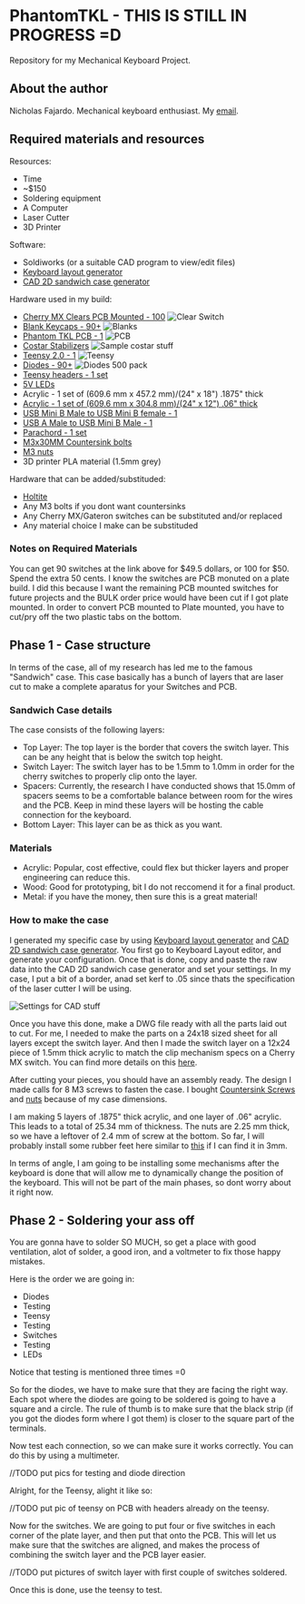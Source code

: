 # PhantomTKL - THIS IS STILL IN PROGRESS =D
Repository for my Mechanical Keyboard Project. 

## About the author
Nicholas Fajardo.
Mechanical keyboard enthusiast. My [email](nafajardo15@gmail.com).

## Required materials and resources
Resources:
* Time
* ~$150
* Soldering equipment
* A Computer
* Laser Cutter
* 3D Printer

Software: 
* Soldiworks (or a suitable CAD program to view/edit files)
* [Keyboard layout generator](http://www.keyboard-layout-editor.com/#/)
* [CAD 2D sandwich case generator](http://builder.swillkb.com/)

Hardware used in my build:
* [Cherry MX Clears PCB Mounted - 100](https://mechanicalkeyboards.com/shop/index.php?l=product_detail&p=594)
![Clear Switch](https://github.com/nafajardo/PhantomTKL/blob/master/Pics/Switch.jpg)
* [Blank Keycaps - 90+](https://mechanicalkeyboards.com/shop/index.php?l=product_detail&p=1652)
![Blanks](https://github.com/nafajardo/PhantomTKL/blob/master/Pics/Caps.jpg)
* [Phantom TKL PCB - 1](https://mechanicalkeyboards.com/shop/index.php?l=product_detail&p=536)
![PCB](https://github.com/nafajardo/PhantomTKL/blob/master/Pics/PCB.jpg)
* [Costar Stabilizers](http://www.wasdkeyboards.com/index.php/products/keyboard-parts.html)
![Sample costar stuff](https://github.com/nafajardo/PhantomTKL/blob/master/Pics/Costar.jpg)
* [Teensy 2.0 - 1](https://www.pjrc.com/store/teensy.html)
![Teensy](https://github.com/nafajardo/PhantomTKL/blob/master/Pics/Teensy.jpg)
* [Diodes - 90+](https://www.digikey.com/product-detail/en/on-semiconductor/1N4148/1N4148FS-ND/458603)
![Diodes 500 pack](https://github.com/nafajardo/PhantomTKL/blob/master/Pics/Diodes.jpg)
* [Teensy headers - 1 set](https://www.amazon.com/OdiySurveil-2-54mm-Straight-Single-Header/dp/B00UVPT5RI/ref=sr_1_sc_3?ie=UTF8&qid=1511016648&sr=8-3-spell&keywords=heaaders+for+circuit)
* [5V LEDs](https://www.amazon.com/Uxcell-a15050500ux0653-Bright-Light-Emitting/dp/B013U338OI/ref=sr_1_4?ie=UTF8&qid=1511016710&sr=8-4&keywords=5v+led&dpID=514QXT64ulL&preST=_SX342_QL70_&dpSrc=srch)
* Acrylic - 1 set of (609.6 mm x 457.2 mm)/(24" x 18") .1875" thick
* [Acrylic - 1 set of (609.6 mm x 304.8 mm)/(24" x 12") .06" thick](https://www.amazon.com/gp/product/B006QZ7J1G/ref=oh_aui_detailpage_o01_s00?ie=UTF8&psc=1)
* [USB Mini B Male to USB Mini B female - 1](https://www.digikey.com/product-detail/en/assmann-wsw-components/AK669M-1/AE10311-ND/1754621)
* [USB A Male to USB Mini B Male - 1](https://www.digikey.com/product-detail/en/assmann-wsw-components/AK672M-2-2/AE9929-ND/821683)
* [Parachord - 1 set](https://www.amazon.com/Paracord-Planet-Parachute-Strand-Popular/dp/B00GG0RLJQ/ref=sr_1_2?s=sporting-goods&ie=UTF8&qid=1511016892&sr=1-2&keywords=black+paracord)
* [M3x30MM Countersink bolts](https://www.amazon.com/gp/product/B01D9HIVNS/ref=oh_aui_detailpage_o00_s00?ie=UTF8&psc=1)
* [M3 nuts](https://www.amazon.com/gp/product/B01IWUSDYY/ref=oh_aui_detailpage_o00_s01?ie=UTF8&psc=1)
* 3D printer PLA material (1.5mm grey)

Hardware that can be added/substituded:
* [Holtite](http://winkeyless.kr/product/holtite/)
* Any M3 bolts if you dont want countersinks
* Any Cherry MX/Gateron switches can be substituted and/or replaced
* Any material choice I make can be substituded

### Notes on Required Materials
You can get 90 switches at the link above for $49.5 dollars, or 100 for $50. Spend the extra 50 cents.
I know the switches are PCB monuted on a plate build. I did this because I want the remaining PCB mounted switches for future projects and the BULK order price would have been cut if I got plate mounted. In order to convert PCB mounted to Plate mounted, you have to cut/pry off the two plastic tabs on the bottom.

## Phase 1 - Case structure
In terms of the case, all of my research has led me to the famous "Sandwich" case. This case basically has a bunch of layers that are laser cut to make a complete aparatus for your Switches and PCB.

### Sandwich Case details
The case consists of the following layers:
* Top Layer: The top layer is the border that covers the switch layer. This can be any height that is below the switch top height.
* Switch Layer: The switch layer has to be 1.5mm to 1.0mm in order for the cherry switches to properly clip onto the layer.
* Spacers: Currently, the research I have conducted shows that 15.0mm of spacers seems to be a comfortable balance between room for the wires and the PCB. Keep in mind these layers will be hosting the cable connection for the keyboard.
* Bottom Layer: This layer can be as thick as you want.

### Materials
* Acrylic: Popular, cost effective, could flex but thicker layers and proper engineering can reduce this.
* Wood: Good for prototyping, bit I do not reccomend it for a final product.
* Metal: if you have the money, then sure this is a great material!

### How to make the case
I generated my specific case by using [Keyboard layout generator](http://www.keyboard-layout-editor.com/#/) and [CAD 2D sandwich case generator](http://builder.swillkb.com/). You first go to Keyboard Layout editor, and generate your configuration. Once that is done, copy and paste the raw data into the CAD 2D sandwich case generator and set your settings. In my case, I put a bit of a border, anad set kerf to .05 since thats the specification of the laser cutter I will be using.

![Settings for CAD stuff](https://github.com/nafajardo/PhantomTKL/blob/master/Pics/CAD%20Settings.png)

Once you have this done, make a DWG file ready with all the parts laid out to cut. For me, I needed to make the parts on a 24x18 sized sheet for all layers except the switch layer. And then I made the switch layer on a 12x24 piece of 1.5mm thick acrylic to match the clip mechanism specs on a Cherry MX switch. You can find more details on this [here](http://cherryamericas.com/product/mx-series-2/).

After cutting your pieces, you should have an assembly ready. The design I made calls for 8 M3 screws to fasten the case. I bought [Countersink Screws](https://www.amazon.com/gp/product/B01D9HIVNS/ref=od_aui_detailpages00?ie=UTF8&psc=1) and [nuts](https://www.amazon.com/gp/product/B01IWUSDYY/ref=od_aui_detailpages00?ie=UTF8&psc=1) because of my case dimensions.

I am making 5 layers of .1875" thick acrylic, and one layer of .06" acrylic. This leads to a total of 25.34 mm of thickness. The nuts are 2.25 mm thick, so we have a leftover of 2.4 mm of screw at the bottom. So far, I will probably install some rubber feet here similar to [this](http://www.mocap.com/threaded-plastic-caps-for-metric-threads.html) if I can find it in 3mm.

In terms of angle, I am going to be installing some mechanisms after the keyboard is done that will allow me to dynamically change the position of the keyboard. This will not be part of the main phases, so dont worry about it right now.

## Phase 2 - Soldering your ass off
You are gonna have to solder SO MUCH, so get a place with good ventilation, alot of solder, a good iron, and a voltmeter to fix those happy mistakes.

Here is the order we are going in:
* Diodes
* Testing
* Teensy
* Testing
* Switches
* Testing
* LEDs

Notice that testing is mentioned three times =0

So for the diodes, we have to make sure that they are facing the right way. Each spot where the diodes are going to be soldered is going to have a square and a circle. The rule of thumb is to make sure that the black strip (if you got the diodes form where I got them) is closer to the square part of the terminals. 

Now test each connection, so we can make sure it works correctly. You can do this by using a multimeter.

//TODO put pics for testing and diode direction

Alright, for the Teensy, alight it like so:

//TODO put pic of teensy on PCB with headers already on the teensy.

Now for the switches. We are going to put four or five switches in each corner of the plate layer, and then put that onto the PCB. This will let us make sure that the switches are aligned, and makes the process of combining the switch layer and the PCB layer easier.

//TODO put pictures of switch layer with first couple of switches soldered.

Once this is done, use the teensy to test. 
